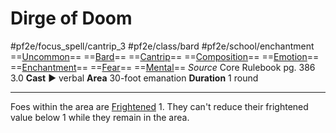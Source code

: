 # Dirge of Doom
#pf2e/focus_spell/cantrip_3 #pf2e/class/bard #pf2e/school/enchantment 
==[Uncommon](Uncommon.md)== ==[Bard](Bard.md)== ==[Cantrip](Cantrip.md)== ==[Composition](Composition.md)== ==[Emotion](Emotion.md)== ==[Enchantment](Enchantment.md)== ==[Fear](Fear.md)== ==[Mental](Mental.md)==
*Source* Core Rulebook pg. 386 3.0
**Cast** ► verbal
**Area** 30-foot emanation
**Duration** 1 round

---

Foes within the area are [Frightened](Frightened.md) 1. They can't reduce their 
frightened value below 1 while they remain in the area.
